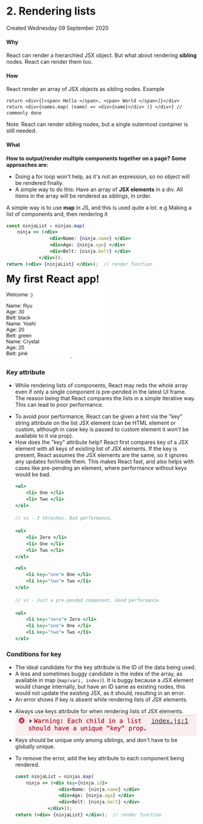 # 2. Rendering lists
Created Wednesday 09 September 2020

#### Why
React can render a hierarchied JSX object. But what about rendering **sibling** nodes.
React can render them too.

#### How
React render an array of JSX objects as sibling nodes.
Example
```JSX
return <div>{[<span> Hello </span>, <span> World </span>]}</div>
return <div>{names.map( (name) => <div>{name}</div> )} </div>} // commonly done
```

Note: React can render sibling nodes, but a single outermost container is still needed.
#### What
**How to output/render multiple components together on a page? Some approaches are:**
* Doing a for loop won't help, as it's not an expression, so no object will be rendered finally.
* A simple way to do this: Have an array of **JSX elements** in a div. All items in the array will be rendered as siblings, in order.

A simple way is to use **map** in JS, and this is used quite a lot.
e.g Making a list of components and, then rendering it
```jsx
const ninjaList = ninjas.map(
	ninja => (<div>
				<div>Name: {ninja.name} </div>
				<div>Age: {ninja.age} </div>
				<div>Belt: {ninja.belt} </div>
			</div>));
return (<div> {ninjaList} </div>);	// render function
```
![](/assets/5_Rendering_lists-image-1.png)

### Key attribute
* While rendering lists of components, React may redo the whole array even if only a single component is pre-pended in the latest UI frame. The reason being that React compares the lists in a simple iterative way. This can lead to poor performance.
- To avoid poor performance, React can be given a hint via the "key" string attribute on the list JSX element (can be HTML element or custom, although in case key is passed to custom element it *won't* be available to it via prop).
- How does the "key" attribute help? React first compares key of a JSX element with all keys of existing list of JSX elements. If the key is present, React assumes the JSX elements are the same, so it ignores any updates for/inside them. This makes React fast, and also helps with cases like pre-pending an element, where performance without keys would be bad.
	```jsx
	<ul>
		<li> One </li>
		<li> Two </li>
	</ul>
	
	// vs - 3 thrashes. Bad performance.
	
	<ul>
		<li> Zero </li>
		<li> One </li>
		<li> Two </li>
	</ul>
	```
	```jsx
	<ul>
		<li key="one"> One </li>
		<li key="two"> Two </li>
	</ul>
	
	// vs - Just a pre-pended component. Good performance.
	
	<ul>
		<li key="zero"> Zero </li>
		<li key="one"> One </li>
		<li key="two"> Two </li>
	</ul>
	```
### Conditions for key
* The ideal candidate for the key attribute is the ID of the data being used.
* A less and sometimes buggy candidate is the index of the array, as available in map (`map(vari, index)`). It is buggy because a JSX element would change internally, but have an ID same as existing nodes, this would not update the existing JSX, as it should, resulting in an error.
* An error shows if key is absent while rendering lists of JSX elements.
- Always use keys attribute for when rendering lists of JSX elements.
![](/assets/5_Rendering_lists-image-2.png)
- Keys should be unique only among siblings, and don't have to be globally unique.
* To remove the error, add the key attribute to each component being rendered.
	```jsx
	const ninjaList = ninjas.map(
		ninja => (<div key={ninja.id}>
					<div>Name: {ninja.name} </div>
					<div>Age: {ninja.age} </div>
					<div>Belt: {ninja.belt} </div>
				</div>));
	return (<div> {ninjaList} </div>);	// render function
	```
